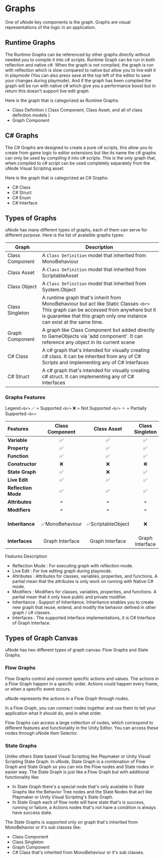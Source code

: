 # Graphs

One of uNode key components is the graph. Graphs are visual representations of the logic in an application.

## Runtime Graphs

The Runtime Graphs can be referenced by other graphs directly without needed you to compile it into c# scripts. Runtime Graph can be run in both reflection and native c#. When the graph is not compiled, the graph is run with reflection which is slow compared to native but allow you to live edit it in playmode (You can also press save at the top left of the editor to save your changes during playmode). And if the graph has been compiled the graph will be run with native c# which give you a performance boost but in return this doesn’t support live edit graph.

Here is the graph that is categorized as Runtime Graphs:

- Class Definition ( Class Component, Class Asset, and all of class definition models )
- Graph Component

<!-- - Class Singleton -->

## C# Graphs

The C# Graphs are designed to create a pure c# scripts, this allow you to create from game logic to editor extensions but like its name the c# graphs can only be used by compiling it into c# scripts. This is the only graph that, when compiled to c# script can be used completely separately from the uNode Visual Scripting asset.

Here is the graph that is categorized as C# Graphs:

- C# Class
- C# Struct
- C# Enum
- C# Interface

## Types of Graphs

uNode has many different types of graphs, each of them can serve for different purpose.
Here is the list of avalaible graphs types:

| Graph           | Description                                                                                                                                                                                                       |
| --------------- | ----------------------------------------------------------------------------------------------------------------------------------------------------------------------------------------------------------------- |
| Class Component | A `Class Definition` model that inherited from MonoBehaviour                                                                                                                                                    |
| Class Asset     | A `Class Definition` model that inherited from ScriptableAsset                                                                                                                                                  |
| Class Object    | A `Class Definition` model that inherited from System.Object                                                                                                                                                    |
| Class Singleton | A runtime graph that's inherit from MonoBehaviour but act like Static Classes `<br>` This graph can be accessed from anywhere but it is guarantee that this graph only one instance can exist at the same time. |
| Graph Component | A graph like Class Component but added directly to GameObjects via 'add component'. It can reference any object in its current scene                                                                              |
| C# Class        | A c# graph that's intended for visually creating c# class. It can be inherited from any of C# Scripts and implementing any of C# Interfaces                                                                       |
| C# Struct       | A c# graph that's intended for visually creating c# struct. It can implementing any of C# Interfaces                                                                                                              |

### Graphs Features

Legend:`<br>`
✅	= Supported `<br>`
❌	= Not Supported `<br>`
⚬	= Partially Supported `<br>`

| Features                  | Class Component |    Class Asset    | Class Singleton |     C# Class     |  C# Struct  | Graph Component |
| :------------------------ | :-------------: | :----------------: | :-------------: | :---------------: | :----------: | :-------------: |
| **Variable**        |       ✅       |         ✅         |       ✅       |        ✅        |      ✅      |       ✅       |
| **Property**        |       ✅       |         ✅         |       ✅       |        ✅        |      ✅      |       ✅       |
| **Function**        |       ✅       |         ✅         |       ✅       |        ✅        |      ✅      |       ✅       |
| **Constructor**     |       ❌       |         ❌         |       ❌       |        ✅        |      ✅      |       ❌       |
| **State Graph**     |       ✅       |         ❌         |       ✅       |        ✅        |      ❌      |       ✅       |
| **Live Edit**       |       ✅       |         ✅         |       ✅       |        ❌        |      ❌      |       ✅       |
| **Reflection Mode** |       ✅       |         ✅         |       ✅       |        ❌        |      ❌      |       ✅       |
| **Attributes**      |       ⚬       |         ⚬         |       ⚬       |        ✅        |      ✅      |       ❌       |
| **Modifiers**       |       ⚬       |         ⚬         |       ⚬       |        ✅        |      ✅      |       ❌       |
| **Inheritance**     | ✅MonoBehaviour | ✅ScriptableObject |       ❌       | ✅ Any C# Classes |      ❌      |       ❌       |
| **Interfaces**      | Graph Interface |  Graph Interface  | Graph Interface |   C# Interface   | C# Interface |       ❌       |

Features Description

- Reflection Mode	: For executing graph with reflection mode.
- Live Edit			: For live editing graph during playmode.
- Attributes		: Attributes for classes, variables, properties, and functions. A partial mean that the attributes is only work on running with Native C# mode.
- Modifiers			: Modifiers for classes, variables, properties, and functions. A partial mean that it only have public and private modifier.
- Inheritance		: Support of Inheritance. Inheritance enables you to create new graph that reuse, extend, and modify the behavior defined in other graph / c# classes.
- Interfaces		: The supported interface implementations, it is C# Interface of Graph Interface.

## Types of Graph Canvas

uNode has two different types of graph canvas: Flow Graphs and State Graphs.

### Flow Graphs

Flow Graphs control and connect specific actions and values. The actions in a Flow Graph happen in a specific order. Actions could happen every frame, or when a specific event occurs.

uNode represents the actions in a Flow Graph through nodes.

In a Flow Graph, you can connect nodes together and use them to tell your application what it should do, and in what order.

Flow Graphs can access a large collection of nodes, which correspond to different features and functionality in the Unity Editor. You can access these nodes through uNode Item Selector.

### State Graphs

Unlike others State based Visual Scripting like Playmaker or Unity Visual Scripting State Graph. In uNode, State Graph is a combination of Flow Graph and State Graph so you can mix the Flow nodes and State nodes in easier way. The State Graph is just like a Flow Graph but with additional functionality like:

- In State Graph there's a special node that's only available in State Graphs like the Behavior Tree nodes and the State Nodes that act like Playmaker or Unity Visual Scripting's State Graph.
- In State Graph each of flow node will have state that's is success, running or failure, a Actions nodes that's not have a condition is always have success state.

The State Graphs is supported only on graph that's inherited from MonoBehavior or it's sub classes like:

- Class Component
- Class Singleton
- Graph Component
- C# Class that's inherited from MonoBehaviour or it's sub classes.
